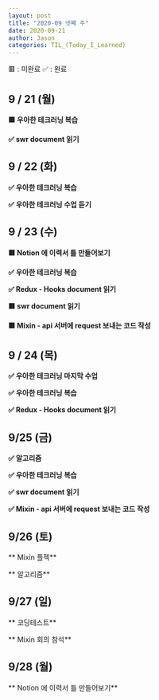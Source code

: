 ```yaml
---
layout: post
title: "2020-09 넷째 주"
date: 2020-09-21
author: Jason
categories: TIL_(Today_I_Learned)
---
```


🟥 : 미완료
✅ : 완료

## 9 / 21 (월)

**🟥 우아한 테크러닝 복습**

**✅ swr document 읽기**

## 9 / 22 (화)

**✅ 우아한 테크러닝 복습**

**✅ 우아한 테크러닝 수업 듣기**

## 9 / 23 (수)

**🟥 Notion 에 이력서 틀 만들어보기**

**✅ 우아한 테크러닝 복습**

**✅ Redux - Hooks document 읽기**

**🟥 swr document 읽기**

**🟥 Mixin - api 서버에 request 보내는 코드 작성**

## 9 / 24 (목)

**✅ 우아한 테크러닝 마지막 수업**

**✅ 우아한 테크러닝 복습**

**✅ Redux - Hooks document 읽기**

## 9/25 (금)

**✅ 알고리즘**

**✅ 우아한 테크러닝 복습**

**✅ swr document 읽기**

**✅ Mixin - api 서버에 request 보내는 코드 작성**

## 9/26 (토)

** Mixin 플젝**

** 알고리즘**

## 9/27 (일)

** 코딩테스트**

** Mixin 회의 참석**

## 9/28 (월)

** Notion 에 이력서 틀 만들어보기**
